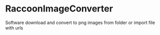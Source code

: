 # RaccoonImageConverter
Software download and convert to png images from folder or import file with urls
